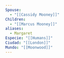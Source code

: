 ```yaml
---
Spouse:
  - "[[Cassidy Mooney]]"
Children:
  - "[[Marcus Mooney]]"
aliases:
  - Margaret
Especie: "[[Humans]]"
Ciudad: "[[London]]"
Mundo: "[[Moonwood]]"
---
```

